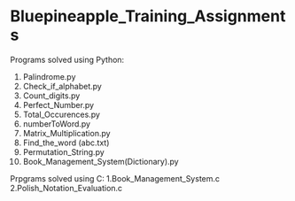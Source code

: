 # Bluepineapple_Training_Assignments

Programs solved using Python:

1. Palindrome.py
2. Check_if_alphabet.py
3. Count_digits.py
4. Perfect_Number.py
5. Total_Occurences.py
6. numberToWord.py
7. Matrix_Multiplication.py
8. Find_the_word (abc.txt)
9. Permutation_String.py
10. Book_Management_System(Dictionary).py


Prpgrams solved using C:
1.Book_Management_System.c
2.Polish_Notation_Evaluation.c



